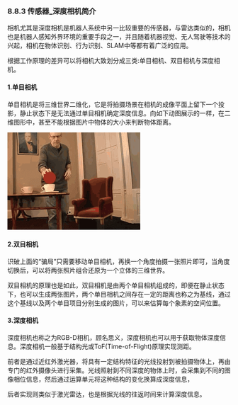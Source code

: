 ### 8.8.3 传感器\_深度相机简介

相机尤其是深度相机是机器人系统中另一比较重要的传感器，与雷达类似的，相机也是机器人感知外界环境的重要手段之一，并且随着机器视觉、无人驾驶等技术的兴起，相机在物体识别、行为识别、SLAM中等都有着广泛的应用。

根据工作原理的差异可以将相机大致划分成三类:单目相机、双目相机与深度相机。

#### 1.单目相机

单目相机是将三维世界二维化，它是将拍摄场景在相机的成像平面上留下一个投影，静止状态下是无法通过单目相机确定深度信息。向如下动图展示的一样，在二维图形中，甚至不能根据图片中物体的大小来判断物体距离。

![](/assets/相机说明.gif)

#### 2.双目相机

识破上面的“骗局”只需要移动单目相机，再换一个角度拍摄一张照片即可，当角度切换后，可以将两张照片组合还原为一个立体的三维世界。

双目相机的原理也是如此，双目相机是由两个单目相机组成的，即便在静止状态下，也可以生成两张图片，两个单目相机之间存在一定的距离也称之为基线，通过这个基线以及两个单目项目分别生成的图片，可以来估算每个象素的空间位置。

#### 3.深度相机

深度相机也称之为RGB-D相机，顾名思义，深度相机也可以用于获取物体深度信息。深度相机一般基于结构光或ToF\(Time-of-Flight\)原理实现测距。

前者是通过近红外激光器，将具有一定结构特征的光线投射到被拍摄物体上，再由专门的红外摄像头进行采集。光线照射到不同深度的物体上时，会采集到不同的图像相位信息，然后通过运算单元将这种结构的变化换算成深度信息，

后者实现则类似于激光雷达，也是根据光线的往返时间来计算深度信息。


